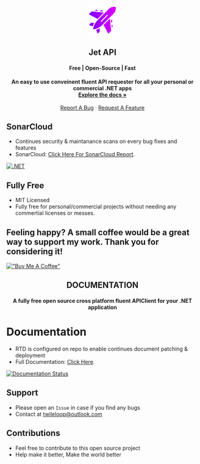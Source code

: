 <!-- PROJECT LOGO -->
<br />
<div align="center">
  <a href="https://github.com/sangeethnandakumar/Jet API">
    <img src="https://github.com/sangeethnandakumar/Twileloop.JetAPI/raw/master/Twileloop.JetAPI/logo.png" alt="Logo" width="80" height="80">
  </a>

  <h2 align="center"> Jet API </h2>
  <h4 align="center"> Free | Open-Source | Fast </h4>

  <p align="center">
    <b> 
			An easy to use conveinent fluent API requester for all your personal or commercial .NET apps
		 </b>
    <br />
    <a href="https://twileloop.epub.readthedocs.io"><strong>Explore the docs »</strong></a>
    <br />
    <br />
    <a href="https://github.com/sangeethnandakumar/Twileloop.EPub/issues">Report A Bug</a>
    ·
    <a href="https://github.com/sangeethnandakumar/Twileloop.EPub/issues">Request A Feature</a>
  </p>
  
</div>

## SonarCloud
* Continues security & maintanance scans on every bug fixes and features
* SonarCloud: [Click Here For SonarCloud Report](https://sonarcloud.io/summary/new_code?id=sangeethnandakumar_Twileloop.JetAPI). 

[![.NET](https://img.shields.io/github/actions/workflow/status/sangeethnandakumar/Twileloop.JetAPI/sonarscan.yml?branch=master&label=SonarQube%20%28Code%20Quality%29&style=flat-square)](https://sonarcloud.io/summary/new_code?id=sangeethnandakumar_Twileloop.JetAPI)

## Fully Free
* MIT Licensed
* Fully free for personal/commercial projects without needing any commertial licenses or messes.

## Feeling happy? A small coffee would be a great way to support my work. Thank you for considering it!
[!["Buy Me A Coffee"](https://www.buymeacoffee.com/assets/img/custom_images/orange_img.png)](https://www.buymeacoffee.com/sangeethnanda)


<div align="center">

  <h2 align="center"> DOCUMENTATION </h2>
  <h4 align="center"> A fully free open source cross platform fluent APIClient for your .NET application </h4>
  
</div>

# Documentation
* RTD is configured on repo to enable continues document patching & deployment
* Full Documentation: [Click Here](https://twileloopepub.readthedocs.io). 

[![Documentation Status](https://readthedocs.org/projects/twileloopepub/badge/?version=latest)](https://twileloopepub.readthedocs.io)

## Support
* Please open an `Issue` in case if you find any bugs
* Contact at twileloop@outlook.com

## Contributions
* Feel free to contribute to this open source project
* Help make it better, Make the world better
